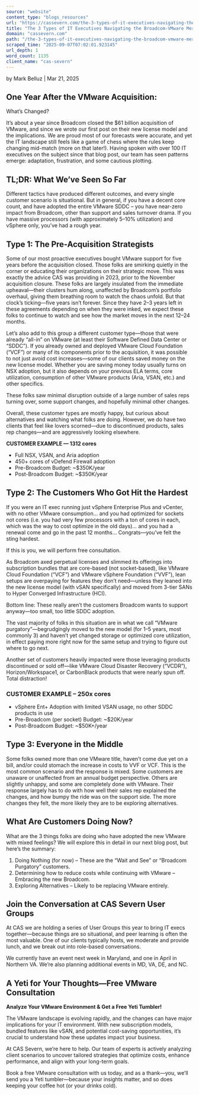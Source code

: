 ```yaml
---
source: "website"
content_type: "blogs_resources"
url: "https://cassevern.com/the-3-types-of-it-executives-navigating-the-broadcom-vmware-merger/"
title: "The 3 Types of IT Executives Navigating the Broadcom-VMware Merger"
domain: "cassevern.com"
path: "/the-3-types-of-it-executives-navigating-the-broadcom-vmware-merger/"
scraped_time: "2025-09-07T07:02:01.923145"
url_depth: 1
word_count: 1135
client_name: "cas-severn"
---
```


by Mark Belluz | Mar 21, 2025

## One Year After the VMware Acquisition:  
What’s Changed?

It’s about a year since Broadcom closed the $61 billion acquisition of VMware, and since we wrote our first post on their new license model and the implications. We are proud most of our forecasts were accurate, and yet the IT landscape still feels like a game of chess where the rules keep changing mid-match (more on that later!). Having spoken with over 100 IT executives on the subject since that blog post, our team has seen patterns emerge: adaptation, frustration, and some cautious plotting.

## TL;DR: What We’ve Seen So Far

Different tactics have produced different outcomes, and every single customer scenario is situational. But in general, if you have a decent core count, and have adopted the entire VMware SDDC – you have near-zero impact from Broadcom, other than support and sales turnover drama. If you have massive processors (with approximately 5–10% utilization) and vSphere only, you’ve had a rough year.

## Type 1: The Pre-Acquisition Strategists

Some of our most proactive executives bought VMware support for five years before the acquisition closed. Those folks are smirking quietly in the corner or educating their organizations on their strategic move. This was exactly the advice CAS was providing in 2023, prior to the November acquisition closure. These folks are largely insulated from the immediate upheaval—their clusters hum along, unaffected by Broadcom’s portfolio overhaul, giving them breathing room to watch the chaos unfold. But that clock’s ticking—five years isn’t forever. Since they have 2–3 years left in these agreements depending on when they were inked, we expect these folks to continue to watch and see how the market moves in the next 12–24 months.

Let’s also add to this group a different customer type—those that were already “all-in” on VMware (at least their Software Defined Data Center or “SDDC”). If you already owned and deployed VMware Cloud Foundation (“VCF”) or many of its components prior to the acquisition, it was possible to not just avoid cost increases—some of our clients saved money on the new license model. Whether you are saving money today usually turns on NSX adoption, but it also depends on your previous ELA terms, core utilization, consumption of other VMware products (Aria, VSAN, etc.) and other specifics.

These folks saw minimal disruption outside of a large number of sales reps turning over, some support changes, and hopefully minimal other changes.

Overall, these customer types are mostly happy, but curious about alternatives and watching what folks are doing. However, we do have two clients that feel like lovers scorned—due to discontinued products, sales rep changes—and are aggressively looking elsewhere.

**CUSTOMER EXAMPLE — 1312 cores**

*   Full NSX, VSAN, and Aria adoption
*   450+ cores of vDefend Firewall adoption
*   Pre-Broadcom Budget: ~$350K/year
*   Post-Broadcom Budget: ~$350K/year

## Type 2: The Customers Who Got Hit the Hardest

If you were an IT exec running just vSphere Enterprise Plus and vCenter, with no other VMware consumption… and you had optimized for sockets not cores (i.e. you had very few processors with a ton of cores in each, which was the way to cost optimize in the old days)… and you had a renewal come and go in the past 12 months… Congrats—you’ve felt the sting hardest.

If this is you, we will perform free consultation. 

As Broadcom axed perpetual licenses and slimmed its offerings into subscription bundles that are core-based (not socket-based), like VMware Cloud Foundation (“VCF”) and VMware vSphere Foundation (“VVF”), lean setups are overpaying for features they don’t need—unless they leaned into the new license model (with vSAN specifically) and moved from 3-tier SANs to Hyper Converged Infrastructure (HCI).

Bottom line: These really aren’t the customers Broadcom wants to support anyway—too small, too little SDDC adoption.

The vast majority of folks in this situation are in what we call “VMware purgatory”—begrudgingly moved to the new model (for 1–5 years, most commonly 3) and haven’t yet changed storage or optimized core utilization, in effect paying more right now for the same setup and trying to figure out where to go next.

Another set of customers heavily impacted were those leveraging products discontinued or sold off—like VMware Cloud Disaster Recovery (“VCDR”), Horizon/Workspace1, or CarbonBlack products that were nearly spun off. Total distraction!

### CUSTOMER EXAMPLE – 250x cores

*   vSphere Ent+ Adoption with limited VSAN usage, no other SDDC products in use
*   Pre-Broadcom (per socket) Budget: ~$20K/year
*   Post-Broadcom Budget: ~$50K+/year

## Type 3: Everyone in the Middle

Some folks owned more than one VMware title, haven’t come due yet on a bill, and/or could stomach the increase in costs to VVF or VCF. This is the most common scenario and the response is mixed. Some customers are unaware or unaffected from an annual budget perspective. Others are slightly unhappy, and some are completely done with VMware. Their response largely has to do with how well their sales rep explained the changes, and how bumpy the ride was on the support side. The more changes they felt, the more likely they are to be exploring alternatives.

## What Are Customers Doing Now?

What are the 3 things folks are doing who have adopted the new VMware with mixed feelings? We will explore this in detail in our next blog post, but here’s the summary:

1.  Doing Nothing (for now) – These are the “Wait and See” or “Broadcom Purgatory” customers.  
2.  Determining how to reduce costs while continuing with VMware – Embracing the new Broadcom.  
3.  Exploring Alternatives – Likely to be replacing VMware entirely.

## Join the Conversation at CAS Severn User Groups

At CAS we are holding a series of User Groups this year to bring IT execs together—because things are so situational, and peer learning is often the most valuable. One of our clients typically hosts, we moderate and provide lunch, and we break out into role-based conversations.

We currently have an event next week in Maryland, and one in April in Northern VA. We’re also planning additional events in MD, VA, DE, and NC. 

## A Yeti for Your Thoughts—Free VMware Consultation

**Analyze Your VMware Environment & Get a Free Yeti Tumbler!**

The VMware landscape is evolving rapidly, and the changes can have major implications for your IT environment. With new subscription models, bundled features like vSAN, and potential cost-saving opportunities, it’s crucial to understand how these updates impact your business.

At CAS Severn, we’re here to help. Our team of experts is actively analyzing client scenarios to uncover tailored strategies that optimize costs, enhance performance, and align with your long-term goals.

Book a free VMware consultation with us today, and as a thank—you, we’ll send you a Yeti tumbler—because your insights matter, and so does keeping your coffee hot (or your drinks cold).